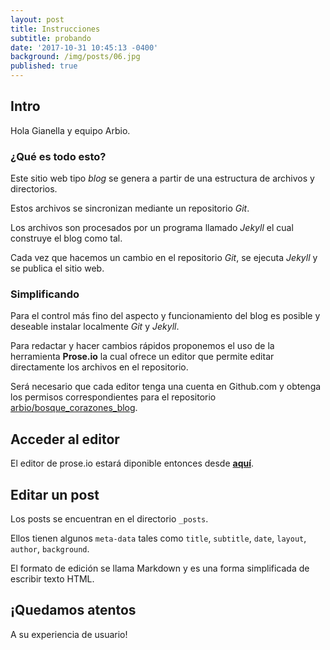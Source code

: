 ```yaml
---
layout: post
title: Instrucciones
subtitle: probando
date: '2017-10-31 10:45:13 -0400'
background: /img/posts/06.jpg
published: true
---
```

## Intro

Hola Gianella y equipo Arbio.

### ¿Qué es todo esto?

Este sitio web tipo _blog_ se genera a partir de una estructura de archivos y directorios.

Estos archivos se sincronizan mediante un repositorio _Git_.

Los archivos son procesados por un programa llamado _Jekyll_ el cual construye el blog como tal.

Cada vez que hacemos un cambio en el repositorio _Git_, se ejecuta _Jekyll_ y se publica el sitio web.

### Simplificando

Para el control más fino del aspecto y funcionamiento del blog es posible y deseable instalar localmente _Git_ y _Jekyll_.

Para redactar y hacer cambios rápidos proponemos el uso de la herramienta **Prose.io** la cual ofrece un editor que permite editar directamente los archivos en el repositorio.

Será necesario que cada editor tenga una cuenta en Github.com y obtenga los permisos correspondientes para el repositorio [arbio/bosque_corazones_blog](https://github.com/arbio/bosque_corazones_blog/).

## Acceder al editor

El editor de prose.io estará diponible entonces desde **[aquí](http://prose.io/#arbio/bosque_corazones_blog)**.

## Editar un post

Los posts se encuentran en el directorio `_posts`.

Ellos tienen algunos `meta-data` tales como `title`, `subtitle`, `date`, `layout`, `author`, `background`.

El formato de edición se llama Markdown y es una forma simplificada de escribir texto HTML.

## ¡Quedamos atentos

A su experiencia de usuario!